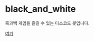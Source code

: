 # black_and_white
흑과백 게임을 즐길 수 있는 디스코드 봇입니다.

[여기](https://discord.com/oauth2/authorize?client_id=973898529602936872&permissions=8&scope=bot)

